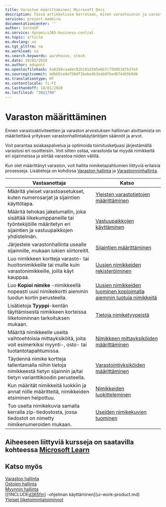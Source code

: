```yaml
---
title: Varaston määrittäminen| Microsoft Docs
description: Tässä artikkelissa kerrotaan, miten varastoinnin ja varaston prosessit määritetään. Kyse voi olla esimerkiksi siirtoreiteistä ja sijainneista, kuten fyysisistä varastoista.
services: project-madeira
documentationcenter: ''
author: SorenGP
ms.service: dynamics365-business-central
ms.topic: article
ms.devlang: na
ms.tgt_pltfrm: na
ms.workload: na
ms.search.keywords: warehouse, stock
ms.date: 10/01/2020
ms.author: edupont
ms.openlocfilehash: 6a8298caadec82b191d345e6b7c75b95187b2fe5
ms.sourcegitcommit: ddbb5cede750df1baba4b3eab8fbed6744b5b9d6
ms.translationtype: HT
ms.contentlocale: fi-FI
ms.lasthandoff: 10/01/2020
ms.locfileid: "3921740"
---
```

# <a name="setting-up-inventory"></a>Varaston määrittäminen
Ennen varastoaktiviteettien ja varaston arvostuksen hallinnan aloittamista on määritettävä yrityksen varastonhallintakäytäntöjen säännöt ja arvot.

Voit parantaa asiakaspalvelua ja optimoida toimitusketjuasi järjestämällä varastosi eri osoitteisiin. Voit sitten ostaa, varastoida tai myydä nimikkeitä eri sijainneissa ja siirtää varastoa niiden välillä.

Kun olet määrittänyt varaston, voit hallita nimiketapahtumien liittyviä erilaisia prosesseja. Lisätietoja on kohdissa [Varaston hallinta](inventory-manage-inventory.md) ja [Varastoinninhallinta](warehouse-manage-warehouse.md).

| Vastaanottaja | Katso |
| --- | --- |
| Määritä yleiset varastoasetukset, kuten numerosarjat ja sijaintien käyttötapa. |[Yleisten varastotietojen määrittäminen](inventory-how-setup-general.md) |
|Määritä tehokas jakelumallin, joka sisältää liikekumppaneille tai työntekijöille määritetyn eri sijaintien ja vastuupaikkojen yhdistelmän.|[Vastuupaikkojen käyttäminen](inventory-responsibility-centers.md)|
| Järjestele varastonhallinta usealle sijainnille, mukaan lukien siirtoreitit. |[Sijaintien määrittäminen](inventory-how-register-new-items.md) |
| Luo nimikkeen kortteja varasto- tai huoltonimikkeille tai muille kuin varastonimikkeille, joilla käyt kauppaa. |[Uusien nimikkeiden rekisteröiminen](inventory-how-register-new-items.md) |
|Luo **Kopioi nimike** -nimikkeellä nopeasti uusi nimikekortti aiemmin luodun kortin perusteella.|[Uusien nimikkeiden luominen kopioimalla aiemmin luotuja nimikkeitä](inventory-how-copy-items.md)|
|Lisätietoja **Tyyppi**-kentän täyttämisestä nimikkeen korteissa liiketoiminnan tarkoituksen mukaan.|[Tietoja nimiketyypeistä](inventory-about-item-types.md)|
|Määritä nimikkeelle useita vaihtoehtoisia mittayksiköitä, joita voit esimerkiksi myynti-, osto- tai tuotantotapahtumissa.|[Nimikkeen mittayksiköiden määrittäminen](inventory-how-setup-units-of-measure.md)|
|Täydennä nimike kortteja tallentamalla niihin tietoja nimikkeestä tietyn sijainnin ja/tai tietyn varianttikoodin perusteella.|[Varastointiyksiköiden määrittäminen](inventory-how-to-set-up-stockkeeping-units.md)|
| Kun määrität nimikkeitä luokkiin ja annat niille määritteitä, nimikkeiden etsiminen helpottuu. |[Nimikkeiden luokitteleminen](inventory-how-categorize-items.md) |
|Tuo useita nimikekuvia samalla kerralla zip-tiedostosta, jossa tiedostot on nimetty nimikenumeroiden mukaan.|[Useiden nimikekuvien tuominen](inventory-how-import-item-pictures.md)|

## <a name="see-related-training-at-microsoft-learn"></a>Aiheeseen liittyviä kursseja on saatavilla kohteessa [Microsoft Learn](/learn/modules/trade-get-started-dynamics-365-business-central/)

## <a name="see-also"></a>Katso myös
[Varaston hallinta](inventory-manage-inventory.md)  
[Ostojen hallinta](purchasing-manage-purchasing.md)  
[Myynnin hallinta](sales-manage-sales.md)    
[[!INCLUDE[d365fin](includes/d365fin_md.md)] -ohjelman käyttäminen](ui-work-product.md)  
[Yleiset liiketoimintatoiminnot](ui-across-business-areas.md)
